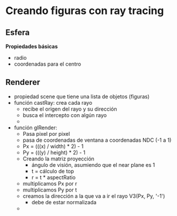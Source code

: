 # Creando figuras con ray tracing

## Esfera
**Propiedades básicas**
- radio
- coordenadas para el centro


## Renderer
- propiedad scene que tiene una lista de objetos (figuras)
- función castRay: crea cada rayo
	- recibe el origen del rayo y su dirección
	- busca el intercepto con algún rayo
	- 
- función glRender: 
	- Pasa pixel por pixel
	- pasa de coordenadas de ventana a coordenadas NDC (-1 a 1)
	- Px  = (((x) / width) * 2) - 1
	- Py = (((y) / height) * 2) - 1
	- Creando la matriz proyección 
		- ángulo de visión, asumiendo que el near plane es 1
		- t = cálculo de top
		- r = t * aspectRatio
	- multiplicamos Px por r 
	- multiplicamos Py por t
	- creamos la dirección a la que va a ir el rayo V3(Px, Py, '-1') 
		- debe de estar normalizada
	- 








